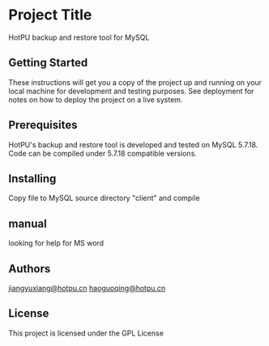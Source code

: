 # Project Title

HotPU backup and restore tool for MySQL

## Getting Started

These instructions will get you a copy of the project up and running on your local machine for development and testing purposes. See deployment for notes on how to deploy the project on a live system.

## Prerequisites

HotPU's backup and restore tool is developed and tested on MySQL 5.7.18. Code can be compiled under 5.7.18 compatible versions.

## Installing

Copy file to MySQL source directory "client" and compile

## manual 

looking for help for MS word

## Authors

jiangyuxiang@hotpu.cn 
haoguoqing@hotpu.cn

## License

This project is licensed under the GPL License
